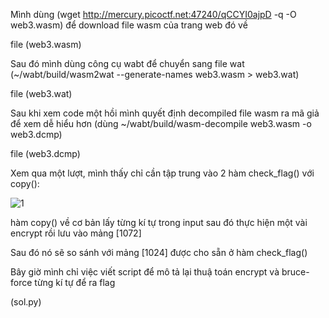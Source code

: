 Mình dùng (wget http://mercury.picoctf.net:47240/qCCYI0ajpD -q -O web3.wasm) để download file wasm của trang web đó về 

file (web3.wasm)

Sau đó mình dùng công cụ wabt để chuyển sang file wat (~/wabt/build/wasm2wat --generate-names web3.wasm > web3.wat)

file (web3.wat)

Sau khi xem code một hồi mình quyết định decompiled file wasm ra mã giả để xem dễ hiểu hơn (dùng ~/wabt/build/wasm-decompile web3.wasm -o web3.dcmp)

file (web3.dcmp)

Xem qua một lượt, mình thấy chỉ cần tập trung vào 2 hàm check_flag() với copy():

![1](https://user-images.githubusercontent.com/84214843/121623809-934cf280-ca9a-11eb-9983-09497074b4a2.png)

hàm copy() về cơ bản lấy từng kí tự trong input sau đó thực hiện một vài encrypt rồi lưu vào mảng [1072]

Sau đó nó sẽ so sánh với mảng [1024] được cho sẵn ở hàm check_flag() 

Bây giờ mình chỉ việc viết script để mô tả lại thuậ toán encrypt và bruce-force từng kí tự để ra flag

(sol.py)



